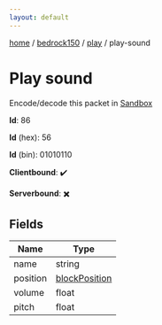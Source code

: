 ```yaml
---
layout: default
---
```


[home](/)  /  [bedrock150](/protocol/bedrock150)  /  [play](/protocol/bedrock150/play)  /  play-sound

# Play sound

Encode/decode this packet in [Sandbox](../../../sandbox/bedrock150#play.play_sound)

**Id**: 86

**Id** (hex): 56

**Id** (bin): 01010110

**Clientbound**: ✔️

**Serverbound**: ✖️

## Fields

Name | Type
---|---
name | string
position | [blockPosition](/protocol/bedrock150/types/block-position)
volume | float
pitch | float
